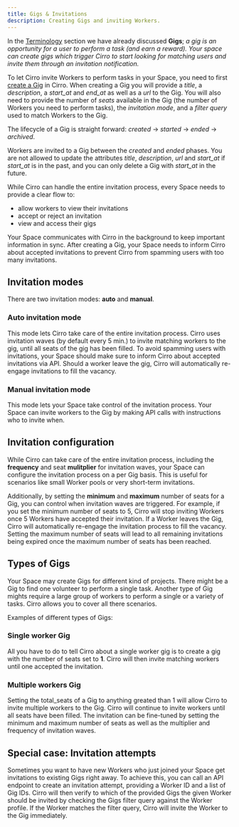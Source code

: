 ```yaml
---
title: Gigs & Invitations
description: Creating Gigs and inviting Workers.
---
```


In the [Terminology](https://guides.cirro.io/docs/terminology) section we have already discussed **Gigs**; _a gig is an opportunity for a user to perform a task (and earn a reward). Your space can create gigs which trigger Cirro to start looking for matching users and invite them through an invitation notification._

To let Cirro invite Workers to perform tasks in your Space, you need to first [create a Gig](https://api-docs.cirro.io/docs/gigs/create) in Cirro. When creating a Gig you will provide a _title_, a _description_, a _start_at_ and _end_at_ as well as a _url_ to the Gig. You will also need to provide the number of _seats_ available in the Gig (the number of Workers you need to perform tasks), the _invitation mode_, and a _filter query_ used to match Workers to the Gig.

The lifecycle of a Gig is straight forward: _created_ -> _started_ -> _ended_ -> _archived_.

Workers are invited to a Gig between the _created_ and _ended_ phases. You are not allowed to update the attributes _title_, _description_, _url_ and _start_at_ if _start_at_ is in the past, and you can only delete a Gig with _start_at_ in the future.

While Cirro can handle the entire invitation process, every Space needs to provide a clear flow to:

- allow workers to view their invitations
- accept or reject an invitation
- view and access their gigs

Your Space communicates with Cirro in the background to keep important information in sync. After creating a Gig, your Space needs to inform Cirro about accepted invitations to prevent Cirro from spamming users with too many invitations.

## Invitation modes

There are two invitation modes: **auto** and **manual**.

### Auto invitation mode

This mode lets Cirro take care of the entire invitation process. Cirro uses invitation waves (by default every 5 min.) to invite matching workers to the gig, until all seats of the gig has been filled. To avoid spamming users with invitations, your Space should make sure to inform Cirro about accepted invitations via API. Should a worker leave the gig, Cirro will automatically re-engage invitations to fill the vacancy.

### Manual invitation mode

This mode lets your Space take control of the invitation process. Your Space can invite workers to the Gig by making API calls with instructions who to invite when.

## Invitation configuration

While Cirro can take care of the entire invitation process, including the **frequency** and seat **mulitplier** for invitation waves, your Space can configure the invitation process on a per Gig basis. This is useful for scenarios like small Worker pools or very short-term invitations.

Additionally, by setting the **minimum** and **maximum** number of seats for a Gig, you can control when invitation waves are triggered. For example, if you set the minimum number of seats to 5, Cirro will stop inviting Workers once 5 Workers have accepted their invitation. If a Worker leaves the Gig, Cirro will automatically re-engage the invitation process to fill the vacancy.
Setting the maximum number of seats will lead to all remaining invitations being expired once the maximum number of seats has been reached.

## Types of Gigs

Your Space may create Gigs for different kind of projects. There might be a Gig to find one volunteer to perform a single task. Another type of Gig mights require a large group of workers to perform a single or a variety of tasks. Cirro allows you to cover all there scenarios.

Examples of different types of Gigs:

### Single worker Gig

All you have to do to tell Cirro about a single worker gig is to create a gig with the number of seats set to **1**. Cirro will then invite matching workers until one accepted the invitation.

### Multiple workers Gig

Setting the total_seats of a Gig to anything greated than 1 will allow Cirro to invite multiple workers to the Gig. Cirro will continue to invite workers until all seats have been filled. The invitation can be fine-tuned by setting the minimum and maximum number of seats as well as the multiplier and frequency of invitation waves.

## Special case: Invitation attempts

Sometimes you want to have new Workers who just joined your Space get invitations to existing Gigs right away. To achieve this, you can call an API endpoint to create an invitation attempt, providing a Worker ID and a list of Gig IDs. Cirro will then verify to which of the provided Gigs the given Worker should be invited by checking the Gigs filter query against the Worker profile. If the Worker matches the filter query, Cirro will invite the Worker to the Gig immediately.

